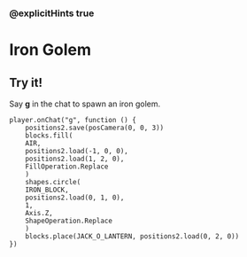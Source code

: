 ### @explicitHints true

# Iron Golem

## Try it!

Say **g** in the chat to spawn an iron golem.

```template
player.onChat("g", function () {
    positions2.save(posCamera(0, 0, 3))
    blocks.fill(
    AIR,
    positions2.load(-1, 0, 0),
    positions2.load(1, 2, 0),
    FillOperation.Replace
    )
    shapes.circle(
    IRON_BLOCK,
    positions2.load(0, 1, 0),
    1,
    Axis.Z,
    ShapeOperation.Replace
    )
    blocks.place(JACK_O_LANTERN, positions2.load(0, 2, 0))
})
```